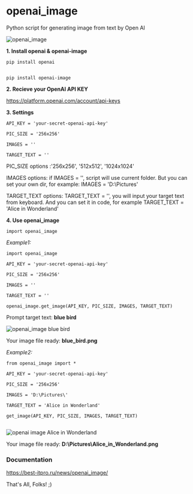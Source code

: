 # openai_image
Python script for generating image from text by Open AI


<img src="https://igorman2005.github.io/images/openai-image.jpg" alt="openai_image">


**1. Install openai & openai-image**


```
pip install openai


pip install openai-image
```


**2. Recieve your OpenAI API KEY**

https://platform.openai.com/account/api-keys



**3. Settings**

```
API_KEY = 'your-secret-openai-api-key'

PIC_SIZE = '256x256'

IMAGES = ''

TARGET_TEXT = ''
```

PIC_SIZE options :'256x256', '512x512', '1024x1024'

IMAGES options: if IMAGES = '', script will use current folder. But you can set your own dir, for example: IMAGES = 'D:\Pictures'

TARGET_TEXT options: TARGET_TEXT = '', you will input your target text from keyboard. And you can set it in code, for example TARGET_TEXT = 'Alice in Wonderland'

**4. Use openai_image**

```
import openai_image
```

*Example1:*

```
import openai_image

API_KEY = 'your-secret-openai-api-key'

PIC_SIZE = '256x256'

IMAGES = ''

TARGET_TEXT = ''

openai_image.get_image(API_KEY, PIC_SIZE, IMAGES, TARGET_TEXT)

```
Prompt target text: **blue bird**

<img src="https://igorman2005.github.io/images/blue_bird.jpg" alt="openai_image blue bird">

Your image file ready: **blue_bird.png**



*Example2:*

```
from openai_image import *

API_KEY = 'your-secret-openai-api-key'

PIC_SIZE = '256x256'

IMAGES = 'D:\Pictures\'

TARGET_TEXT = 'Alice in Wonderland'

get_image(API_KEY, PIC_SIZE, IMAGES, TARGET_TEXT)


```

<img src="https://igorman2005.github.io/images/Alice_in_Wonderland.jpg" alt="openai image Alice in Wonderland">

Your image file ready: **D:\Pictures\Alice_in_Wonderland.png**


### Documentation

https://best-itpro.ru/news/openai_image/


That's All, Folks! 
;)